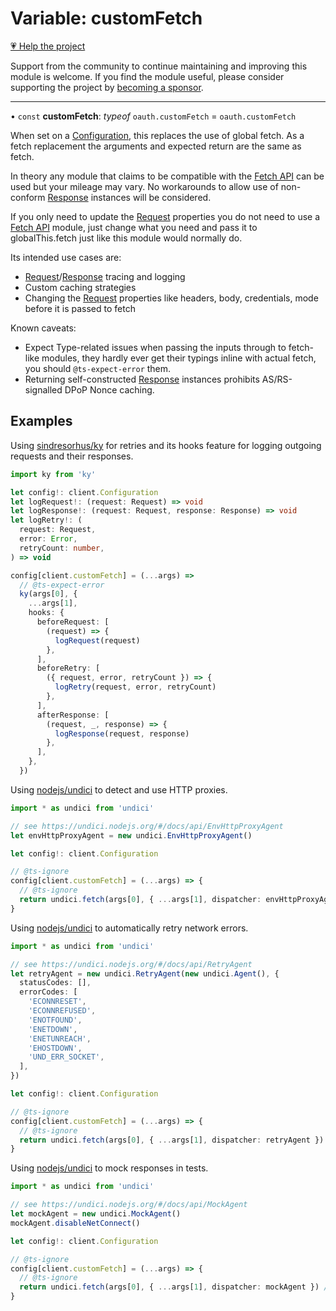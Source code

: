# Variable: customFetch

[💗 Help the project](https://github.com/sponsors/panva)

Support from the community to continue maintaining and improving this module is welcome. If you find the module useful, please consider supporting the project by [becoming a sponsor](https://github.com/sponsors/panva).

***

• `const` **customFetch**: *typeof* `oauth.customFetch` = `oauth.customFetch`

When set on a [Configuration](../classes/Configuration.md), this replaces the use of global fetch. As
a fetch replacement the arguments and expected return are the same as fetch.

In theory any module that claims to be compatible with the
[Fetch API](https://developer.mozilla.org/docs/Web/API/Window/fetch) can be used but your mileage may vary. No workarounds
to allow use of non-conform [Response](https://developer.mozilla.org/docs/Web/API/Response) instances will be considered.

If you only need to update the [Request](https://developer.mozilla.org/docs/Web/API/Request) properties you do not need to
use a [Fetch API](https://developer.mozilla.org/docs/Web/API/Window/fetch) module, just change what you need and pass it
to globalThis.fetch just like this module would normally do.

Its intended use cases are:

- [Request](https://developer.mozilla.org/docs/Web/API/Request)/[Response](https://developer.mozilla.org/docs/Web/API/Response) tracing and logging
- Custom caching strategies
- Changing the [Request](https://developer.mozilla.org/docs/Web/API/Request) properties like headers, body, credentials, mode
  before it is passed to fetch

Known caveats:

- Expect Type-related issues when passing the inputs through to fetch-like
  modules, they hardly ever get their typings inline with actual fetch, you
  should `@ts-expect-error` them.
- Returning self-constructed [Response](https://developer.mozilla.org/docs/Web/API/Response) instances prohibits
  AS/RS-signalled DPoP Nonce caching.

## Examples

Using [sindresorhus/ky](https://github.com/sindresorhus/ky) for retries and
its hooks feature for logging outgoing requests and their responses.

```ts
import ky from 'ky'

let config!: client.Configuration
let logRequest!: (request: Request) => void
let logResponse!: (request: Request, response: Response) => void
let logRetry!: (
  request: Request,
  error: Error,
  retryCount: number,
) => void

config[client.customFetch] = (...args) =>
  // @ts-expect-error
  ky(args[0], {
    ...args[1],
    hooks: {
      beforeRequest: [
        (request) => {
          logRequest(request)
        },
      ],
      beforeRetry: [
        ({ request, error, retryCount }) => {
          logRetry(request, error, retryCount)
        },
      ],
      afterResponse: [
        (request, _, response) => {
          logResponse(request, response)
        },
      ],
    },
  })
```

Using [nodejs/undici](https://github.com/nodejs/undici) to detect and use
HTTP proxies.

```ts
import * as undici from 'undici'

// see https://undici.nodejs.org/#/docs/api/EnvHttpProxyAgent
let envHttpProxyAgent = new undici.EnvHttpProxyAgent()

let config!: client.Configuration

// @ts-ignore
config[client.customFetch] = (...args) => {
  // @ts-ignore
  return undici.fetch(args[0], { ...args[1], dispatcher: envHttpProxyAgent }) // prettier-ignore
}
```

Using [nodejs/undici](https://github.com/nodejs/undici) to automatically
retry network errors.

```ts
import * as undici from 'undici'

// see https://undici.nodejs.org/#/docs/api/RetryAgent
let retryAgent = new undici.RetryAgent(new undici.Agent(), {
  statusCodes: [],
  errorCodes: [
    'ECONNRESET',
    'ECONNREFUSED',
    'ENOTFOUND',
    'ENETDOWN',
    'ENETUNREACH',
    'EHOSTDOWN',
    'UND_ERR_SOCKET',
  ],
})

let config!: client.Configuration

// @ts-ignore
config[client.customFetch] = (...args) => {
  // @ts-ignore
  return undici.fetch(args[0], { ...args[1], dispatcher: retryAgent }) // prettier-ignore
}
```

Using [nodejs/undici](https://github.com/nodejs/undici) to mock responses in
tests.

```ts
import * as undici from 'undici'

// see https://undici.nodejs.org/#/docs/api/MockAgent
let mockAgent = new undici.MockAgent()
mockAgent.disableNetConnect()

let config!: client.Configuration

// @ts-ignore
config[client.customFetch] = (...args) => {
  // @ts-ignore
  return undici.fetch(args[0], { ...args[1], dispatcher: mockAgent }) // prettier-ignore
}
```
